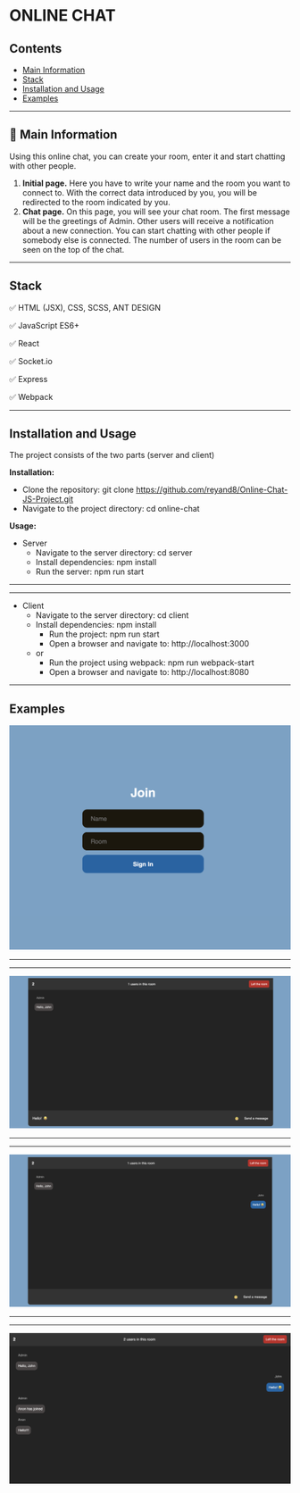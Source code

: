 # ONLINE CHAT


## Contents
* [Main Information](#📜-Main-Information)
* [Stack](#Stack)
* [Installation and Usage](#Installation-and-Usage)
* [Examples](#Examples)

____

## 📜 Main Information

Using this online chat, you can create your room, enter it and start chatting with other people. 


1. **Initial page.** Here you have to write your name and the room you want to connect to. 
With the correct data introduced by you, you will be redirected to the room indicated by you.
2. **Chat page.** On this page, you will see your chat room. The first message 
will be the greetings of Admin. Other users will receive a notification about a
new connection. You can start chatting with other people if somebody else 
is connected. The number of users in the room can be seen on the top of
the chat.

____

## Stack

✅ HTML (JSX), CSS, SCSS, ANT DESIGN

✅ JavaScript ES6+

✅ React

✅ Socket.io

✅ Express

✅ Webpack

____

## Installation and Usage

The project consists of the two parts (server and client)

**Installation:**

* Clone the repository: git clone https://github.com/reyand8/Online-Chat-JS-Project.git
* Navigate to the project directory: cd online-chat

**Usage:**

* Server
  - Navigate to the server directory: cd server
  - Install dependencies: npm install
  - Run the server: npm run start
____
____
* Client
  - Navigate to the server directory: cd client
  - Install dependencies: npm install
    - Run the project: npm run start
    - Open a browser and navigate to: http://localhost:3000
  - or
    - Run the project using webpack: npm run webpack-start
    - Open a browser and navigate to: http://localhost:8080

____

## Examples

![chat1.png](online-chat%2FreadmeSrc%2Fchat1.png)

____
____

![chat2.png](online-chat%2FreadmeSrc%2Fchat2.png)

____
____

![chat3.png](online-chat%2FreadmeSrc%2Fchat3.png)

____
____

![chat4.png](online-chat%2FreadmeSrc%2Fchat4.png)